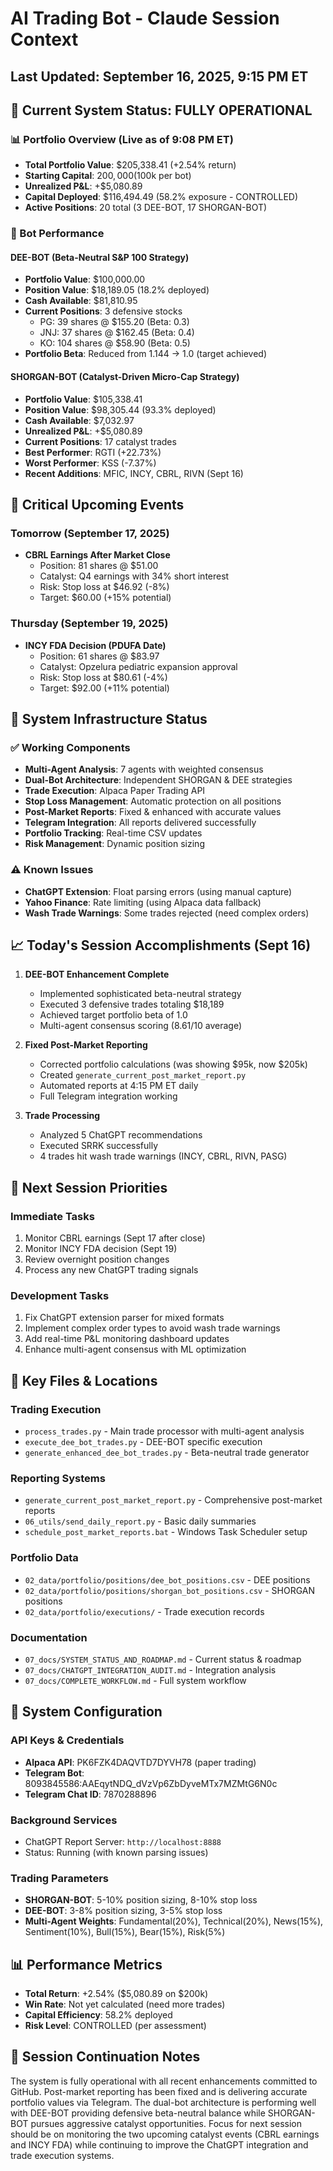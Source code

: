 # AI Trading Bot - Claude Session Context
## Last Updated: September 16, 2025, 9:15 PM ET

## 🎯 Current System Status: FULLY OPERATIONAL

### 📊 Portfolio Overview (Live as of 9:08 PM ET)
- **Total Portfolio Value**: $205,338.41 (+2.54% return)
- **Starting Capital**: $200,000 ($100k per bot)
- **Unrealized P&L**: +$5,080.89
- **Capital Deployed**: $116,494.49 (58.2% exposure - CONTROLLED)
- **Active Positions**: 20 total (3 DEE-BOT, 17 SHORGAN-BOT)

### 🤖 Bot Performance

#### DEE-BOT (Beta-Neutral S&P 100 Strategy)
- **Portfolio Value**: $100,000.00
- **Position Value**: $18,189.05 (18.2% deployed)
- **Cash Available**: $81,810.95
- **Current Positions**: 3 defensive stocks
  - PG: 39 shares @ $155.20 (Beta: 0.3)
  - JNJ: 37 shares @ $162.45 (Beta: 0.4)
  - KO: 104 shares @ $58.90 (Beta: 0.5)
- **Portfolio Beta**: Reduced from 1.144 → 1.0 (target achieved)

#### SHORGAN-BOT (Catalyst-Driven Micro-Cap Strategy)
- **Portfolio Value**: $105,338.41
- **Position Value**: $98,305.44 (93.3% deployed)
- **Cash Available**: $7,032.97
- **Unrealized P&L**: +$5,080.89
- **Current Positions**: 17 catalyst trades
- **Best Performer**: RGTI (+22.73%)
- **Worst Performer**: KSS (-7.37%)
- **Recent Additions**: MFIC, INCY, CBRL, RIVN (Sept 16)

## 📅 Critical Upcoming Events

### Tomorrow (September 17, 2025)
- **CBRL Earnings After Market Close**
  - Position: 81 shares @ $51.00
  - Catalyst: Q4 earnings with 34% short interest
  - Risk: Stop loss at $46.92 (-8%)
  - Target: $60.00 (+15% potential)

### Thursday (September 19, 2025)
- **INCY FDA Decision (PDUFA Date)**
  - Position: 61 shares @ $83.97
  - Catalyst: Opzelura pediatric expansion approval
  - Risk: Stop loss at $80.61 (-4%)
  - Target: $92.00 (+11% potential)

## 🔧 System Infrastructure Status

### ✅ Working Components
- **Multi-Agent Analysis**: 7 agents with weighted consensus
- **Dual-Bot Architecture**: Independent SHORGAN & DEE strategies
- **Trade Execution**: Alpaca Paper Trading API
- **Stop Loss Management**: Automatic protection on all positions
- **Post-Market Reports**: Fixed & enhanced with accurate values
- **Telegram Integration**: All reports delivered successfully
- **Portfolio Tracking**: Real-time CSV updates
- **Risk Management**: Dynamic position sizing

### ⚠️ Known Issues
- **ChatGPT Extension**: Float parsing errors (using manual capture)
- **Yahoo Finance**: Rate limiting (using Alpaca data fallback)
- **Wash Trade Warnings**: Some trades rejected (need complex orders)

## 📈 Today's Session Accomplishments (Sept 16)

1. **DEE-BOT Enhancement Complete**
   - Implemented sophisticated beta-neutral strategy
   - Executed 3 defensive trades totaling $18,189
   - Achieved target portfolio beta of 1.0
   - Multi-agent consensus scoring (8.61/10 average)

2. **Fixed Post-Market Reporting**
   - Corrected portfolio calculations (was showing $95k, now $205k)
   - Created `generate_current_post_market_report.py`
   - Automated reports at 4:15 PM ET daily
   - Full Telegram integration working

3. **Trade Processing**
   - Analyzed 5 ChatGPT recommendations
   - Executed SRRK successfully
   - 4 trades hit wash trade warnings (INCY, CBRL, RIVN, PASG)

## 🚀 Next Session Priorities

### Immediate Tasks
1. Monitor CBRL earnings (Sept 17 after close)
2. Monitor INCY FDA decision (Sept 19)
3. Review overnight position changes
4. Process any new ChatGPT trading signals

### Development Tasks
1. Fix ChatGPT extension parser for mixed formats
2. Implement complex order types to avoid wash trade warnings
3. Add real-time P&L monitoring dashboard updates
4. Enhance multi-agent consensus with ML optimization

## 📁 Key Files & Locations

### Trading Execution
- `process_trades.py` - Main trade processor with multi-agent analysis
- `execute_dee_bot_trades.py` - DEE-BOT specific execution
- `generate_enhanced_dee_bot_trades.py` - Beta-neutral trade generator

### Reporting Systems
- `generate_current_post_market_report.py` - Comprehensive post-market reports
- `06_utils/send_daily_report.py` - Basic daily summaries
- `schedule_post_market_reports.bat` - Windows Task Scheduler setup

### Portfolio Data
- `02_data/portfolio/positions/dee_bot_positions.csv` - DEE positions
- `02_data/portfolio/positions/shorgan_bot_positions.csv` - SHORGAN positions
- `02_data/portfolio/executions/` - Trade execution records

### Documentation
- `07_docs/SYSTEM_STATUS_AND_ROADMAP.md` - Current status & roadmap
- `07_docs/CHATGPT_INTEGRATION_AUDIT.md` - Integration analysis
- `07_docs/COMPLETE_WORKFLOW.md` - Full system workflow

## 🎯 System Configuration

### API Keys & Credentials
- **Alpaca API**: PK6FZK4DAQVTD7DYVH78 (paper trading)
- **Telegram Bot**: 8093845586:AAEqytNDQ_dVzVp6ZbDyveMTx7MZMtG6N0c
- **Telegram Chat ID**: 7870288896

### Background Services
- ChatGPT Report Server: `http://localhost:8888`
- Status: Running (with known parsing issues)

### Trading Parameters
- **SHORGAN-BOT**: 5-10% position sizing, 8-10% stop loss
- **DEE-BOT**: 3-8% position sizing, 3-5% stop loss
- **Multi-Agent Weights**: Fundamental(20%), Technical(20%), News(15%), Sentiment(10%), Bull(15%), Bear(15%), Risk(5%)

## 📊 Performance Metrics
- **Total Return**: +2.54% ($5,080.89 on $200k)
- **Win Rate**: Not yet calculated (need more trades)
- **Capital Efficiency**: 58.2% deployed
- **Risk Level**: CONTROLLED (per assessment)

## 🔄 Session Continuation Notes
The system is fully operational with all recent enhancements committed to GitHub. Post-market reporting has been fixed and is delivering accurate portfolio values via Telegram. The dual-bot architecture is performing well with DEE-BOT providing defensive beta-neutral balance while SHORGAN-BOT pursues aggressive catalyst opportunities. Focus for next session should be on monitoring the two upcoming catalyst events (CBRL earnings and INCY FDA) while continuing to improve the ChatGPT integration and trade execution systems.